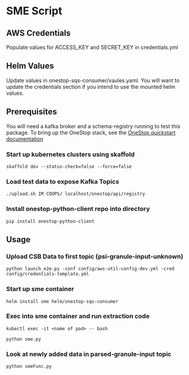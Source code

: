 # SME Script

## AWS Credentials
Populate values for ACCESS_KEY and SECRET_KEY in credentials.yml

## Helm Values
Update values in onestop-sqs-consumer/vaules.yaml. You will want to update the credentials section if you intend to use the mounted helm values. 

## Prerequisites
You will need a kafka broker and a schema-registry running to test this package. To bring up the OneStop stack, see the [OneStop quickstart documentation](https://github.com/cedardevs/onestop/blob/master/docs/developer/quickstart.md#quick-start-kubernetes--helm--skaffold)

### Start up kubernetes clusters using skaffold 

``skaffold dev --status-check=false --force=false``

### Load test data to expose Kafka Topics
```./upload.sh IM COOPS/ localhost/onestop/api/registry```

### Install onestop-python-client repo into directory 

``pip install onestop-python-client``

## Usage

### Upload CSB Data to first topic (psi-granule-input-unknown) 
```python launch_e2e.py -conf config/aws-util-config-dev.yml -cred config/credentials-template.yml```

### Start up sme container
```helm install sme helm/onestop-sqs-consumer```

### Exec into sme container and run extraction code

```kubectl exec -it <name of pod> -- bash```

```python sme.py```


### Look at newly added data in parsed-granule-input topic
```python smeFunc.py```
